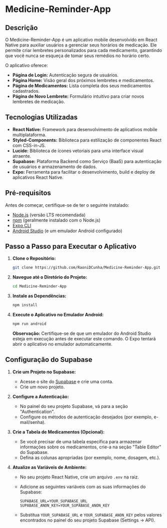 # Medicine-Reminder-App

## Descrição

O Medicine-Reminder-App é um aplicativo mobile desenvolvido em React Native para auxiliar usuários a gerenciar seus horários de medicação. Ele permite criar lembretes personalizados para cada medicamento, garantindo que você nunca se esqueça de tomar seus remédios no horário certo.

O aplicativo oferece:

*   **Página de Login:** Autenticação segura de usuários.
*   **Página Home:** Visão geral dos próximos lembretes e medicamentos.
*   **Página de Medicamentos:** Lista completa dos seus medicamentos cadastrados.
*   **Página de Novo Lembrete:** Formulário intuitivo para criar novos lembretes de medicação.

## Tecnologias Utilizadas

*   **React Native:** Framework para desenvolvimento de aplicativos mobile multiplataforma.
*   **Styled-Components:** Biblioteca para estilização de componentes React com CSS-in-JS.
*   **Lucide:** Biblioteca de ícones vetoriais para uma interface visual atraente.
*   **Supabase:** Plataforma Backend como Serviço (BaaS) para autenticação de usuários e armazenamento de dados.
*   **Expo:** Ferramenta para facilitar o desenvolvimento, build e deploy de aplicativos React Native.

## Pré-requisitos

Antes de começar, certifique-se de ter o seguinte instalado:

*   [Node.js](https://nodejs.org/) (versão LTS recomendada)
*   [npm](https://www.npmjs.com/) (geralmente instalado com o Node.js)
*   [Expo CLI](https://docs.expo.dev/get-started/installation/)
*   [Android Studio](https://developer.android.com/studio) (e um emulador Android configurado)

## Passo a Passo para Executar o Aplicativo

1.  **Clone o Repositório:**

    ```bash
    git clone https://github.com/RaoniDCunha/Medicine-Reminder-App.git
    ```

2.  **Navegue até o Diretório do Projeto:**

    ```bash
    cd Medicine-Reminder-App
    ```

3.  **Instale as Dependências:**

    ```bash
    npm install
    ```

4.  **Execute o Aplicativo no Emulador Android:**

    ```bash
    npm run android
    ```

    **Observação:** Certifique-se de que um emulador do Android Studio esteja em execução antes de executar este comando. O Expo tentará abrir o aplicativo no emulador automaticamente.

## Configuração do Supabase

1.  **Crie um Projeto no Supabase:**

    *   Acesse o site do [Supabase](https://supabase.com/) e crie uma conta.
    *   Crie um novo projeto.

2.  **Configure a Autenticação:**

    *   No painel do seu projeto Supabase, vá para a seção "Authentication".
    *   Configure os métodos de autenticação desejados (por exemplo, e-mail/senha).

3.  **Crie a Tabela de Medicamentos (Opcional):**

    *   Se você precisar de uma tabela específica para armazenar informações sobre os medicamentos, crie-a na seção "Table Editor" do Supabase.
    *   Defina as colunas apropriadas (por exemplo, nome, dosagem, etc.).

4.  **Atualize as Variáveis de Ambiente:**

    *   No seu projeto React Native, crie um arquivo `.env` na raiz.
    *   Adicione as seguintes variáveis com as suas informações do Supabase:

        ```
        SUPABASE_URL=YOUR_SUPABASE_URL
        SUPABASE_ANON_KEY=YOUR_SUPABASE_ANON_KEY
        ```

    *   Substitua `YOUR_SUPABASE_URL` e `YOUR_SUPABASE_ANON_KEY` pelos valores encontrados no painel do seu projeto Supabase (Settings -> API).


